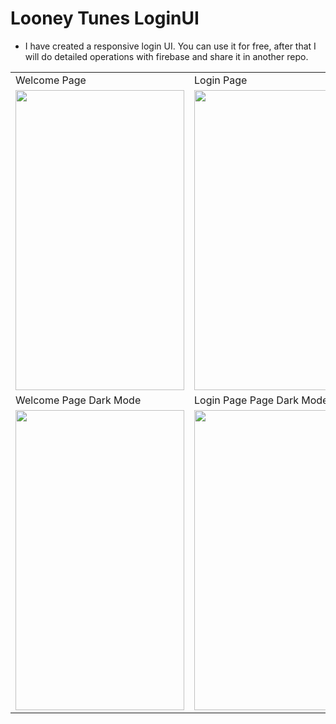 # Looney Tunes LoginUI

- I have created a responsive login UI. You can use it for free, after that I will do detailed operations with firebase and share it in another repo.

<table>
  <tr>
    <td>Welcome Page</td>
     <td>Login Page</td>
     <td>Register Page</td>
  </tr>
  <tr>
    <td><img src="https://user-images.githubusercontent.com/45129432/123813767-d82bb280-d8fd-11eb-9a3d-205605954ebb.png" width=270 height=480></td>
    <td><img src="https://user-images.githubusercontent.com/45129432/123813775-d9f57600-d8fd-11eb-8656-847559e2881e.png" width=270 height=480></td>
    <td><img src="https://user-images.githubusercontent.com/45129432/123813796-dd88fd00-d8fd-11eb-8778-1eaf1169dbb0.png" width=270 height=480></td>
  </tr>
   <tr>
    <td>Welcome Page Dark Mode</td>
     <td>Login Page Page Dark Mode</td>
     <td>Register Page Dark Mode </td>
  </tr>
   <tr>
    <td><img src="https://user-images.githubusercontent.com/45129432/123813810-df52c080-d8fd-11eb-8abd-d4c839fb3d05.png" width=270 height=480></td>
    <td><img src="https://user-images.githubusercontent.com/45129432/123813824-e11c8400-d8fd-11eb-8599-c894d8dbdf89.png" width=270 height=480></td>
    <td><img src="https://user-images.githubusercontent.com/45129432/123813835-e37ede00-d8fd-11eb-82a3-3f66e09f13c9.png" width=270 height=480></td>
  </tr>
  </table>
